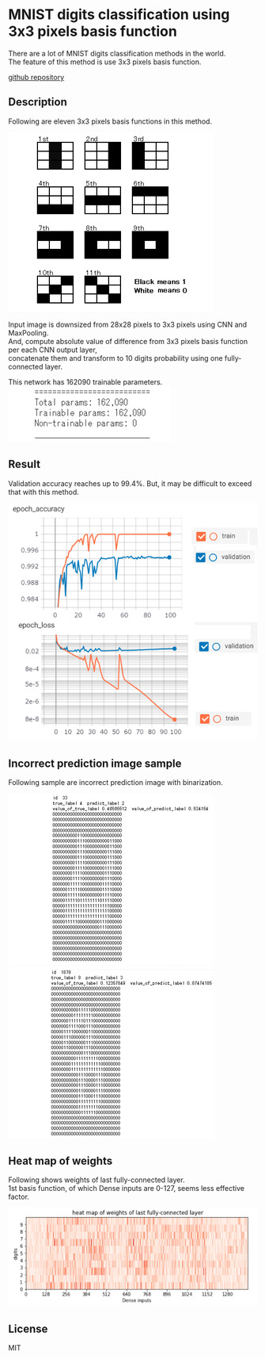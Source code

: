 #  MNIST digits classification using 3x3 pixels basis function   

There are a lot of MNIST digits classification methods in the world.  
The feature of this method is use 3x3 pixels basis function.  


[github repository](https://github.com/shun60s/mnist-basis-function/)  


## Description  

Following are eleven 3x3 pixels basis functions in this method.  


![figure1](docs/3x3_basis_function.png)  

Input image is downsized from 28x28 pixels to 3x3 pixels using CNN and MaxPooling.  
And, compute absolute value of difference from 3x3 pixels basis function per each CNN output layer,   
concatenate them and transform to 10 digits probability using one fully-connected layer.  


This network has 162090 trainable parameters.   
![figure2](docs/number_of_parameters.png)  

## Result  

Validation accuracy reaches up to 99.4%.  But, it may be difficult to exceed that with this method.  


![figure3](docs/accuracy.png)  


## Incorrect prediction image sample  

Following sample are incorrect prediction image with binarization.  

![figure4](docs/incorrect_42.png)  
![figure5](docs/incorrect_83.png)  


## Heat map of weights  

Following shows weights of last fully-connected layer.  
1st basis function, of which Dense inputs are 0-127, seems less effective factor.  

![figure6](docs/heatmap.png)  


## License  

MIT  

